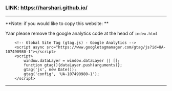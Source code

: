 
### LINK: https://harshari.github.io/

---

**Note: if you would like to copy this website: **

Yaar please remove the google analytics code at the head of `index.html` 

```
    <!-- Global Site Tag (gtag.js) - Google Analytics -->
    <script async src="https://www.googletagmanager.com/gtag/js?id=UA-107490980-1"></script>
    <script>
        window.dataLayer = window.dataLayer || [];
        function gtag(){dataLayer.push(arguments)};
        gtag('js', new Date());
        gtag('config', 'UA-107490980-1');
    </script>
```

---


